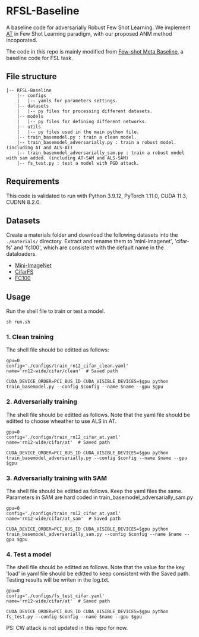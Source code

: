 # RFSL-Baseline
A baseline code for adversarially Robust Few Shot Learning. We implement [AT](https://arxiv.org/abs/1706.06083) in Few Shot Learning paradigm, with our proposed ANM method incoporated.

The code in this repo is mainly modified from [Few-shot Meta Baseline](https://github.com/yinboc/few-shot-meta-baseline), a baseline code for FSL task.

## File structure

```
|-- RFSL-Baseline
    |-- configs
    |   |-- yamls for parameters settings.
    |-- datasets
    |   |-- py files for processing different datasets.
    |-- models
    |   |-- py files for defining different networks.
    |-- utils
    |   |-- py files used in the main python file.
    |-- train_basemodel.py : train a clean model.
    |-- train_basemodel_adversarially.py : train a robust model. (including AT and ALS-AT)
    |-- train_basemodel_adversarially_sam.py : train a robust model with sam added. (including AT-SAM and ALS-SAM)
    |-- fs_test.py : test a model with PGD attack.
```

## Requirements

This code is validated to run with Python 3.9.12, PyTorch 1.11.0, CUDA 11.3, CUDNN 8.2.0.

## Datasets

Create a materials folder and download the following datasets into the `./materials/` directory. Extract and rename them to 'mini-imagenet', 'cifar-fs' and 'fc100', which are consistent with the default name in the dataloaders.
- [Mini-ImageNet](https://mega.nz/file/rx0wGQyS#96sFlAr6yyv-9QQPCm5OBFbOm4XSD0t-HlmGaT5GaiE)
- [CifarFS](https://drive.google.com/file/d/1u2QQX0vNS7V_RyAv6rS4__GVePV8-AsS/view?usp=drive_link)
- [FC100]()

## Usage

Run the shell file to train or test a model.

```shell
sh run.sh
```

### 1. Clean training

The shell file should be editted as follows:
```shell
gpu=0
config='./configs/train_rn12_cifar_clean.yaml'
name='rn12-wide/cifar/clean'  # Saved path

CUDA_DEVICE_ORDER=PCI_BUS_ID CUDA_VISIBLE_DEVICES=$gpu python train_basemodel.py --config $config --name $name --gpu $gpu
```

### 2. Adversarially training

The shell file should be editted as follows. Note that the yaml file should be editted to choose wheather to use ALS in AT.
```shell
gpu=0
config='./configs/train_rn12_cifar_at.yaml'
name='rn12-wide/cifar/at'  # Saved path

CUDA_DEVICE_ORDER=PCI_BUS_ID CUDA_VISIBLE_DEVICES=$gpu python train_basemodel_adversarially.py --config $config --name $name --gpu $gpu
```

### 3. Adversarially training with SAM

The shell file should be editted as follows. Keep the yaml files the same. Parameters in SAM are hard coded in train_basemodel_adversarially_sam.py
```shell
gpu=0
config='./configs/train_rn12_cifar_at.yaml'
name='rn12-wide/cifar/at_sam'  # Saved path

CUDA_DEVICE_ORDER=PCI_BUS_ID CUDA_VISIBLE_DEVICES=$gpu python train_basemodel_adversarially_sam.py --config $config --name $name --gpu $gpu
```

### 4. Test a model

The shell file should be editted as follows. Note that the value for the key 'load' in yaml file should be editted to keep consistent with the Saved path. Testing results will be writen in the log.txt.

```shell
gpu=0
config='./configs/fs_test_cifar.yaml'
name='rn12-wide/cifar/at'  # Saved path

CUDA_DEVICE_ORDER=PCI_BUS_ID CUDA_VISIBLE_DEVICES=$gpu python fs_test.py --config $config --name $name --gpu $gpu
```

PS: CW attack is not updated in this repo for now.

